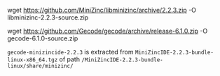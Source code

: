 wget https://github.com/MiniZinc/libminizinc/archive/2.2.3.zip -O libminizinc-2.2.3-source.zip

wget https://github.com/Gecode/gecode/archive/release-6.1.0.zip -O gecode-6.1.0-source.zip

`gecode-minizincide-2.2.3` is extracted from `MiniZincIDE-2.2.3-bundle-linux-x86_64.tgz` of path `/MiniZincIDE-2.2.3-bundle-linux/share/minizinc/`
